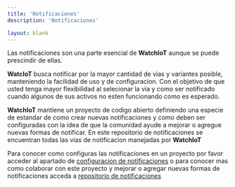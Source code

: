 ```yaml
---
title: 'Notificaciones'
description: 'Notificaciones'

layout: blank
---
```


Las notificaciones son una parte esencial de **WatchIoT** aunque se puede prescindir de ellas.

**WatcIoT** busca notificar por la mayor cantidad de vias y variantes posible, manteniendo la facilidad de uso y de configuracion.
Con el objetivo de que usted tenga mayor flexibilidad al selecionar la via y como ser notificado cuando algunos
de sus activos no esten funcionando como es esperado.

**WatchIoT** mantiene un proyecto de codigo abierto definiendo una especie de estandar de como crear nuevas notificaciones
y como deben ser configuradas con la idea de que la comunidad ayude a mejorar o agregue nuevas
formas de notificar. En este repositorio de notificaciones se encuentran todas las vias de notificacion
manejadas por **WatchIoT**

Para conocer como configuras las notificaciones en un proyecto por favor acceder al apartado
de [configuracion de notificaciones](#/notif/) o para conocer mas como colaborar con este proyecto y
mejorar o agregar nuevas formas de notificaciones acceda a [repositorio de notificaciones](#/notif-repo/)